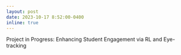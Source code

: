 ```yaml
---
layout: post
date: 2023-10-17 8:52:00-0400
inline: true
---
```


Project in Progress: Enhancing Student Engagement via RL and Eye-tracking
